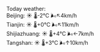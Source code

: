 Today weather:  
Beijing: ☀️   🌡️-2°C 🌬️↖4km/h  
Tianjin: ☀️   🌡️+0°C 🌬️↖11km/h  
Shijiazhuang: ☀️   🌡️+4°C 🌬️←7km/h  
Tangshan: ☀️   🌡️+3°C 🌬️↑10km/h  
